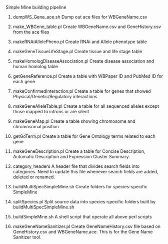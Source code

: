 Simple Mine building pipeline

1. dumpWS_Gene_ace.sh
Dump out ace files for WBGeneName.csv

2. make_WBGene_table.pl
Create WBGeneName.csv and GeneHistory.csv from the ace files

3. makeRNAiAllelePheno.pl
Create RNAi and Allele phenotype table

4. makeGeneTissueLifeStage.pl
Create tissue and life stage table 

5. makeHomologDiseaseAssociation.pl
Create disease association and human homolog table

6. getGeneReference.pl
Create a table with WBPaper ID and PubMed ID for each gene

7. makeConfirmedInteraction.pl
Create a table for genes that showed Physical/Genetic/Regulatory interactions

8. makeGeneAlleleTable.pl
Create a table for all sequenced alleles except those mapped to introns or are silent

9. makeGeneMap.pl
Create a table showing chromosome and chromosomal position

10. getGoTerm.pl
Create a table for Gene Ontology terms related to each gene


11. makeGeneDescription.pl
Create a table for Concise Description, Automatic Description and Expression Cluster Summary.

12. category_headers
A header file that divides search fields into categories. Need to update this file whenever search fields are added, deleted or renamed.

13. buildMultiSpecSimpleMine.sh
Create folders for species-specific SimpleMine

14. splitSpecies.pl
Split source data into species-specific folders built by buildMultiSpecSimpleMine.sh

15. buildSimpleMine.sh
A shell script that operate all above perl scripts

16. makeGeneNameSanitizer.pl
Create GeneNameHistory.csv file based on GeneHistory.csv and WBGeneName.ace. This is for the Gene Name Sanitizer tool. 
